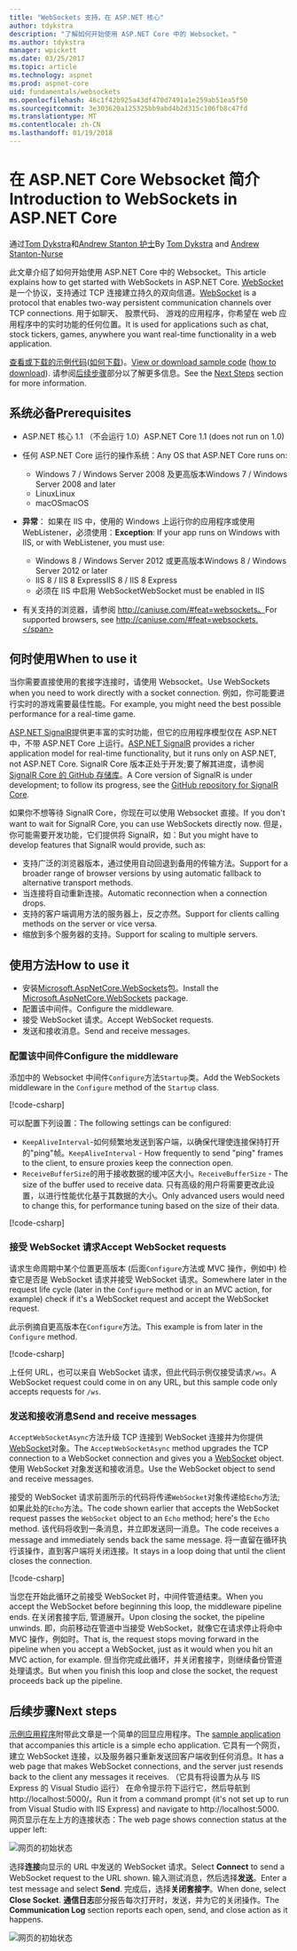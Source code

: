 ```yaml
---
title: "WebSockets 支持，在 ASP.NET 核心"
author: tdykstra
description: "了解如何开始使用 ASP.NET Core 中的 Websocket。"
ms.author: tdykstra
manager: wpickett
ms.date: 03/25/2017
ms.topic: article
ms.technology: aspnet
ms.prod: aspnet-core
uid: fundamentals/websockets
ms.openlocfilehash: 46c1f42b925a43df470d7491a1e259ab51ea5f50
ms.sourcegitcommit: 3e303620a125325bb9abd4b2d315c106fb8c47fd
ms.translationtype: MT
ms.contentlocale: zh-CN
ms.lasthandoff: 01/19/2018
---
```

# <a name="introduction-to-websockets-in-aspnet-core"></a><span data-ttu-id="7ed17-103">在 ASP.NET Core Websocket 简介</span><span class="sxs-lookup"><span data-stu-id="7ed17-103">Introduction to WebSockets in ASP.NET Core</span></span>

<span data-ttu-id="7ed17-104">通过[Tom Dykstra](https://github.com/tdykstra)和[Andrew Stanton 护士](https://github.com/anurse)</span><span class="sxs-lookup"><span data-stu-id="7ed17-104">By [Tom Dykstra](https://github.com/tdykstra) and [Andrew Stanton-Nurse](https://github.com/anurse)</span></span>

<span data-ttu-id="7ed17-105">此文章介绍了如何开始使用 ASP.NET Core 中的 Websocket。</span><span class="sxs-lookup"><span data-stu-id="7ed17-105">This article explains how to get started with WebSockets in ASP.NET Core.</span></span> <span data-ttu-id="7ed17-106">[WebSocket](https://wikipedia.org/wiki/WebSocket) 是一个协议，支持通过 TCP 连接建立持久的双向信道。</span><span class="sxs-lookup"><span data-stu-id="7ed17-106">[WebSocket](https://wikipedia.org/wiki/WebSocket) is a protocol that enables two-way persistent communication channels over TCP connections.</span></span> <span data-ttu-id="7ed17-107">用于如聊天、 股票代码、 游戏的应用程序，你希望在 web 应用程序中的实时功能的任何位置。</span><span class="sxs-lookup"><span data-stu-id="7ed17-107">It is used for applications such as chat, stock tickers, games, anywhere you want real-time functionality in a web application.</span></span>

<span data-ttu-id="7ed17-108">[查看或下载的示例代码](https://github.com/aspnet/Docs/tree/master/aspnetcore/fundamentals/websockets/sample)([如何下载](xref:tutorials/index#how-to-download-a-sample))。</span><span class="sxs-lookup"><span data-stu-id="7ed17-108">[View or download sample code](https://github.com/aspnet/Docs/tree/master/aspnetcore/fundamentals/websockets/sample) ([how to download](xref:tutorials/index#how-to-download-a-sample)).</span></span> <span data-ttu-id="7ed17-109">请参阅[后续步骤](#next-steps)部分以了解更多信息。</span><span class="sxs-lookup"><span data-stu-id="7ed17-109">See the [Next Steps](#next-steps) section for more information.</span></span>


## <a name="prerequisites"></a><span data-ttu-id="7ed17-110">系统必备</span><span class="sxs-lookup"><span data-stu-id="7ed17-110">Prerequisites</span></span>

* <span data-ttu-id="7ed17-111">ASP.NET 核心 1.1 （不会运行 1.0）</span><span class="sxs-lookup"><span data-stu-id="7ed17-111">ASP.NET Core 1.1 (does not run on 1.0)</span></span>
* <span data-ttu-id="7ed17-112">任何 ASP.NET Core 运行的操作系统：</span><span class="sxs-lookup"><span data-stu-id="7ed17-112">Any OS that ASP.NET Core runs on:</span></span>
  
  * <span data-ttu-id="7ed17-113">Windows 7 / Windows Server 2008 及更高版本</span><span class="sxs-lookup"><span data-stu-id="7ed17-113">Windows 7 / Windows Server 2008 and later</span></span>
  * <span data-ttu-id="7ed17-114">Linux</span><span class="sxs-lookup"><span data-stu-id="7ed17-114">Linux</span></span>
  * <span data-ttu-id="7ed17-115">macOS</span><span class="sxs-lookup"><span data-stu-id="7ed17-115">macOS</span></span>

* <span data-ttu-id="7ed17-116">**异常**： 如果在 IIS 中，使用的 Windows 上运行你的应用程序或使用 WebListener，必须使用：</span><span class="sxs-lookup"><span data-stu-id="7ed17-116">**Exception**: If your app runs on Windows with IIS, or with WebListener, you must use:</span></span>

  * <span data-ttu-id="7ed17-117">Windows 8 / Windows Server 2012 或更高版本</span><span class="sxs-lookup"><span data-stu-id="7ed17-117">Windows 8 / Windows Server 2012 or later</span></span>
  * <span data-ttu-id="7ed17-118">IIS 8 / IIS 8 Express</span><span class="sxs-lookup"><span data-stu-id="7ed17-118">IIS 8 / IIS 8 Express</span></span>
  * <span data-ttu-id="7ed17-119">必须在 IIS 中启用 WebSocket</span><span class="sxs-lookup"><span data-stu-id="7ed17-119">WebSocket must be enabled in IIS</span></span>

* <span data-ttu-id="7ed17-120">有关支持的浏览器，请参阅 http://caniuse.com/#feat=websockets。</span><span class="sxs-lookup"><span data-stu-id="7ed17-120">For supported browsers, see http://caniuse.com/#feat=websockets.</span></span>

## <a name="when-to-use-it"></a><span data-ttu-id="7ed17-121">何时使用</span><span class="sxs-lookup"><span data-stu-id="7ed17-121">When to use it</span></span>

<span data-ttu-id="7ed17-122">当你需要直接使用的套接字连接时，请使用 Websocket。</span><span class="sxs-lookup"><span data-stu-id="7ed17-122">Use WebSockets when you need to work directly with a socket connection.</span></span> <span data-ttu-id="7ed17-123">例如，你可能要进行实时的游戏需要最佳性能。</span><span class="sxs-lookup"><span data-stu-id="7ed17-123">For example, you might need the best possible performance for a real-time game.</span></span>

<span data-ttu-id="7ed17-124">[ASP.NET SignalR](https://docs.microsoft.com/aspnet/signalr/overview/getting-started/introduction-to-signalr)提供更丰富的实时功能，但它的应用程序模型仅在 ASP.NET 中，不带 ASP.NET Core 上运行。</span><span class="sxs-lookup"><span data-stu-id="7ed17-124">[ASP.NET SignalR](https://docs.microsoft.com/aspnet/signalr/overview/getting-started/introduction-to-signalr) provides a richer application model for real-time functionality, but it runs only on ASP.NET, not ASP.NET Core.</span></span> <span data-ttu-id="7ed17-125">SignalR Core 版本正处于开发;要了解其进度，请参阅[SignalR Core 的 GitHub 存储库](https://github.com/aspnet/SignalR)。</span><span class="sxs-lookup"><span data-stu-id="7ed17-125">A Core version of SignalR is under development; to follow its progress, see the [GitHub repository for SignalR Core](https://github.com/aspnet/SignalR).</span></span>

<span data-ttu-id="7ed17-126">如果你不想等待 SignalR Core，你现在可以使用 Websocket 直接。</span><span class="sxs-lookup"><span data-stu-id="7ed17-126">If you don't want to wait for SignalR Core, you can use WebSockets directly now.</span></span> <span data-ttu-id="7ed17-127">但是，你可能需要开发功能，它们提供将 SignalR，如：</span><span class="sxs-lookup"><span data-stu-id="7ed17-127">But you might have to develop features that SignalR would provide, such as:</span></span>

* <span data-ttu-id="7ed17-128">支持广泛的浏览器版本，通过使用自动回退到备用的传输方法。</span><span class="sxs-lookup"><span data-stu-id="7ed17-128">Support for a broader range of browser versions by using automatic fallback to alternative transport methods.</span></span>
* <span data-ttu-id="7ed17-129">当连接将自动重新连接。</span><span class="sxs-lookup"><span data-stu-id="7ed17-129">Automatic reconnection when a connection drops.</span></span>
* <span data-ttu-id="7ed17-130">支持的客户端调用方法的服务器上，反之亦然。</span><span class="sxs-lookup"><span data-stu-id="7ed17-130">Support for clients calling methods on the server or vice versa.</span></span>
* <span data-ttu-id="7ed17-131">缩放到多个服务器的支持。</span><span class="sxs-lookup"><span data-stu-id="7ed17-131">Support for scaling to multiple servers.</span></span>

## <a name="how-to-use-it"></a><span data-ttu-id="7ed17-132">使用方法</span><span class="sxs-lookup"><span data-stu-id="7ed17-132">How to use it</span></span>

* <span data-ttu-id="7ed17-133">安装[Microsoft.AspNetCore.WebSockets](https://www.nuget.org/packages/Microsoft.AspNetCore.WebSockets/)包。</span><span class="sxs-lookup"><span data-stu-id="7ed17-133">Install the [Microsoft.AspNetCore.WebSockets](https://www.nuget.org/packages/Microsoft.AspNetCore.WebSockets/) package.</span></span>
* <span data-ttu-id="7ed17-134">配置该中间件。</span><span class="sxs-lookup"><span data-stu-id="7ed17-134">Configure the middleware.</span></span>
* <span data-ttu-id="7ed17-135">接受 WebSocket 请求。</span><span class="sxs-lookup"><span data-stu-id="7ed17-135">Accept WebSocket requests.</span></span>
* <span data-ttu-id="7ed17-136">发送和接收消息。</span><span class="sxs-lookup"><span data-stu-id="7ed17-136">Send and receive messages.</span></span>

### <a name="configure-the-middleware"></a><span data-ttu-id="7ed17-137">配置该中间件</span><span class="sxs-lookup"><span data-stu-id="7ed17-137">Configure the middleware</span></span>

<span data-ttu-id="7ed17-138">添加中的 Websocket 中间件`Configure`方法`Startup`类。</span><span class="sxs-lookup"><span data-stu-id="7ed17-138">Add the WebSockets middleware in the `Configure` method of the `Startup` class.</span></span>

[!code-csharp[](websockets/sample/Startup.cs?name=UseWebSockets)]

<span data-ttu-id="7ed17-139">可以配置下列设置：</span><span class="sxs-lookup"><span data-stu-id="7ed17-139">The following settings can be configured:</span></span>

* <span data-ttu-id="7ed17-140">`KeepAliveInterval`-如何频繁地发送到客户端，以确保代理使连接保持打开的"ping"帧。</span><span class="sxs-lookup"><span data-stu-id="7ed17-140">`KeepAliveInterval` - How frequently to send "ping" frames to the client, to ensure proxies keep the connection open.</span></span>
* <span data-ttu-id="7ed17-141">`ReceiveBufferSize`的用于接收数据的缓冲区大小。</span><span class="sxs-lookup"><span data-stu-id="7ed17-141">`ReceiveBufferSize` - The size of the buffer used to receive data.</span></span> <span data-ttu-id="7ed17-142">只有高级的用户将需要更改此设置，以进行性能优化基于其数据的大小。</span><span class="sxs-lookup"><span data-stu-id="7ed17-142">Only advanced users would need to change this, for performance tuning based on the size of their data.</span></span>

[!code-csharp[](websockets/sample/Startup.cs?name=UseWebSocketsOptions)]

### <a name="accept-websocket-requests"></a><span data-ttu-id="7ed17-143">接受 WebSocket 请求</span><span class="sxs-lookup"><span data-stu-id="7ed17-143">Accept WebSocket requests</span></span>

<span data-ttu-id="7ed17-144">请求生命周期中某个位置更高版本 (后面`Configure`方法或 MVC 操作，例如中) 检查它是否是 WebSocket 请求并接受 WebSocket 请求。</span><span class="sxs-lookup"><span data-stu-id="7ed17-144">Somewhere later in the request life cycle (later in the `Configure` method or in an MVC action, for example) check if it's a WebSocket request and accept the WebSocket request.</span></span>

<span data-ttu-id="7ed17-145">此示例摘自更高版本在`Configure`方法。</span><span class="sxs-lookup"><span data-stu-id="7ed17-145">This example is from later in the `Configure` method.</span></span>

[!code-csharp[](websockets/sample/Startup.cs?name=AcceptWebSocket&highlight=7)]

<span data-ttu-id="7ed17-146">上任何 URL，也可以来自 WebSocket 请求，但此代码示例仅接受请求`/ws`。</span><span class="sxs-lookup"><span data-stu-id="7ed17-146">A WebSocket request could come in on any URL, but this sample code only accepts requests for `/ws`.</span></span>

### <a name="send-and-receive-messages"></a><span data-ttu-id="7ed17-147">发送和接收消息</span><span class="sxs-lookup"><span data-stu-id="7ed17-147">Send and receive messages</span></span>

<span data-ttu-id="7ed17-148">`AcceptWebSocketAsync`方法升级 TCP 连接到 WebSocket 连接并为你提供[WebSocket](https://docs.microsoft.com/dotnet/core/api/system.net.websockets.websocket)对象。</span><span class="sxs-lookup"><span data-stu-id="7ed17-148">The `AcceptWebSocketAsync` method upgrades the TCP connection to a WebSocket connection and gives you a [WebSocket](https://docs.microsoft.com/dotnet/core/api/system.net.websockets.websocket) object.</span></span> <span data-ttu-id="7ed17-149">使用 WebSocket 对象发送和接收消息。</span><span class="sxs-lookup"><span data-stu-id="7ed17-149">Use the WebSocket object to send and receive messages.</span></span>

<span data-ttu-id="7ed17-150">接受的 WebSocket 请求前面所示的代码将传递`WebSocket`对象传递给`Echo`方法; 如果此处的`Echo`方法。</span><span class="sxs-lookup"><span data-stu-id="7ed17-150">The code shown earlier that accepts the WebSocket request passes the `WebSocket` object to an `Echo` method; here's the `Echo` method.</span></span> <span data-ttu-id="7ed17-151">该代码将收到一条消息，并立即发送同一消息。</span><span class="sxs-lookup"><span data-stu-id="7ed17-151">The code receives a message and immediately sends back the same message.</span></span> <span data-ttu-id="7ed17-152">将一直留在循环执行该操作，直到客户端将关闭连接。</span><span class="sxs-lookup"><span data-stu-id="7ed17-152">It stays in a loop doing that until the client closes the connection.</span></span> 

[!code-csharp[](websockets/sample/Startup.cs?name=Echo)]

<span data-ttu-id="7ed17-153">当您在开始此循环之前接受 WebSocket 时，中间件管道结束。</span><span class="sxs-lookup"><span data-stu-id="7ed17-153">When you accept the WebSocket before beginning this loop, the middleware pipeline ends.</span></span>  <span data-ttu-id="7ed17-154">在关闭套接字后, 管道展开。</span><span class="sxs-lookup"><span data-stu-id="7ed17-154">Upon closing the socket, the pipeline unwinds.</span></span> <span data-ttu-id="7ed17-155">即，向前移动在管道中当接受 WebSocket，就像它在请求停止将命中 MVC 操作，例如时。</span><span class="sxs-lookup"><span data-stu-id="7ed17-155">That is, the request stops moving forward in the pipeline when you accept a WebSocket, just as it would when you hit an MVC action, for example.</span></span>  <span data-ttu-id="7ed17-156">但当你完成此循环，并关闭套接字，则继续备份管道处理请求。</span><span class="sxs-lookup"><span data-stu-id="7ed17-156">But when you finish this loop and close the socket, the request proceeds back up the pipeline.</span></span>

## <a name="next-steps"></a><span data-ttu-id="7ed17-157">后续步骤</span><span class="sxs-lookup"><span data-stu-id="7ed17-157">Next steps</span></span>

<span data-ttu-id="7ed17-158">[示例应用程序](https://github.com/aspnet/Docs/tree/master/aspnetcore/fundamentals/websockets/sample)附带此文章是一个简单的回显应用程序。</span><span class="sxs-lookup"><span data-stu-id="7ed17-158">The [sample application](https://github.com/aspnet/Docs/tree/master/aspnetcore/fundamentals/websockets/sample) that accompanies this article is a simple echo application.</span></span> <span data-ttu-id="7ed17-159">它具有一个网页，建立 WebSocket 连接，以及服务器只重新发送回客户端收到任何消息。</span><span class="sxs-lookup"><span data-stu-id="7ed17-159">It has a web page that makes WebSocket connections, and the server just resends back to the client any messages it receives.</span></span> <span data-ttu-id="7ed17-160">（它具有将设置为从与 IIS Express 的 Visual Studio 运行） 在命令提示符下运行它，然后导航到 http://localhost:5000/。</span><span class="sxs-lookup"><span data-stu-id="7ed17-160">Run it from a command prompt (it's not set up to run from Visual Studio with IIS Express) and navigate to http://localhost:5000.</span></span> <span data-ttu-id="7ed17-161">网页显示在左上方的连接状态：</span><span class="sxs-lookup"><span data-stu-id="7ed17-161">The web page shows connection status at the upper left:</span></span>

![网页的初始状态](websockets/_static/start.png)

<span data-ttu-id="7ed17-163">选择**连接**向显示的 URL 中发送的 WebSocket 请求。</span><span class="sxs-lookup"><span data-stu-id="7ed17-163">Select **Connect** to send a WebSocket request to the URL shown.</span></span>  <span data-ttu-id="7ed17-164">输入测试消息，然后选择**发送**。</span><span class="sxs-lookup"><span data-stu-id="7ed17-164">Enter a test message and select **Send**.</span></span> <span data-ttu-id="7ed17-165">完成后，选择**关闭套接字**。</span><span class="sxs-lookup"><span data-stu-id="7ed17-165">When done, select **Close Socket**.</span></span> <span data-ttu-id="7ed17-166">**通信日志**部分报告每次打开时，发送，并为它的关闭操作。</span><span class="sxs-lookup"><span data-stu-id="7ed17-166">The **Communication Log** section reports each open, send, and close action as it happens.</span></span>

![网页的初始状态](websockets/_static/end.png)
